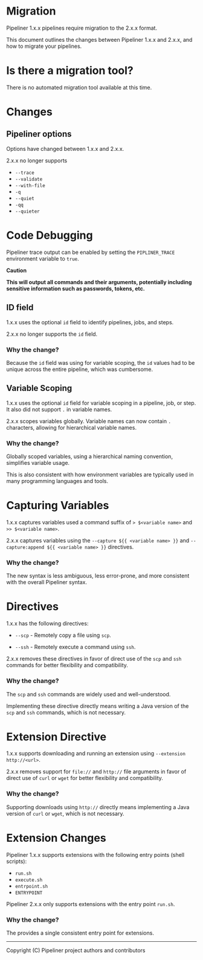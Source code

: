 # Migration

Pipeliner 1.x.x pipelines require migration to the 2.x.x format.

This document outlines the changes between Pipeliner 1.x.x and 2.x.x, and how to migrate your pipelines.

# Is there a migration tool?

There is no automated migration tool available at this time.

# Changes

## Pipeliner options

Options have changed between 1.x.x and 2.x.x.

2.x.x no longer supports

- `--trace`
- `--validate`
- `--with-file`
- `-q`
- `--quiet`
- `-qq`
- `--quieter`

# Code Debugging

Pipeliner trace output can be enabled by setting the `PIPLINER_TRACE` environment variable to `true`.

**Caution**

**This will output all commands and their arguments, potentially including sensitive information such as passwords, tokens, etc.**

## ID field

1.x.x uses the optional `id` field to identify pipelines, jobs, and steps.

2.x.x no longer supports the `id` field.

### Why the change?

Because the `id` field was using for variable scoping, the `id` values had to be unique across the entire pipeline, which was cumbersome.

## Variable Scoping

1.x.x uses the optional `id` field for variable scoping in a pipeline, job, or step. It also did not support `.` in variable names.

2.x.x scopes variables globally. Variable names can now contain `.` characters, allowing for hierarchical variable names.

### Why the change?

Globally scoped variables, using a hierarchical naming convention, simplifies variable usage.

This is also consistent with how environment variables are typically used in many programming languages and tools.

# Capturing Variables

1.x.x captures variables used a command suffix of `> $<variable name>` and `>> $<variable name>`.

2.x.x captures variables using the `--capture ${{ <variable name> }}` and `--capture:append ${{ <variable name> }}` directives.

### Why the change?

The new syntax is less ambiguous, less error-prone, and more consistent with the overall Pipeliner syntax.

# Directives

1.x.x has the following directives:

- `--scp` - Remotely copy a file using `scp`.

- `--ssh` - Remotely execute a command using `ssh`.

2.x.x removes these directives in favor of direct use of the `scp` and `ssh` commands for better flexibility and compatibility.

### Why the change?

The `scp` and `ssh` commands are widely used and well-understood.

Implementing these directive directly means writing a Java version of the `scp` and `ssh` commands, which is not necessary.

# Extension Directive

1.x.x supports downloading and running an extension using `--extension http://<url>`.

2.x.x removes support for `file://` and `http://` file arguments in favor of direct use of `curl` or `wget` for better flexibility and compatibility.

### Why the change?

Supporting downloads using `http://` directly means implementing a Java version of `curl` or `wget`, which is not necessary.

# Extension Changes

Pipeliner 1.x.x supports extensions with the following entry points (shell scripts):

- `run.sh`
- `execute.sh`
- `entrpoint.sh`
- `ENTRYPOINT`

Pipeliner 2.x.x only supports extensions with the entry point `run.sh`.

### Why the change?

The provides a single consistent entry point for extensions.

---

Copyright (C) Pipeliner project authors and contributors